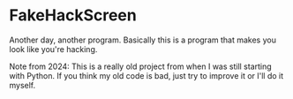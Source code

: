 # FakeHackScreen
Another day, another program.
Basically this is a program that makes you look like you're hacking.

Note from 2024:
This is a really old project from when I was still starting with Python. If you think my old code is bad, just try to improve it or I'll do it myself.
